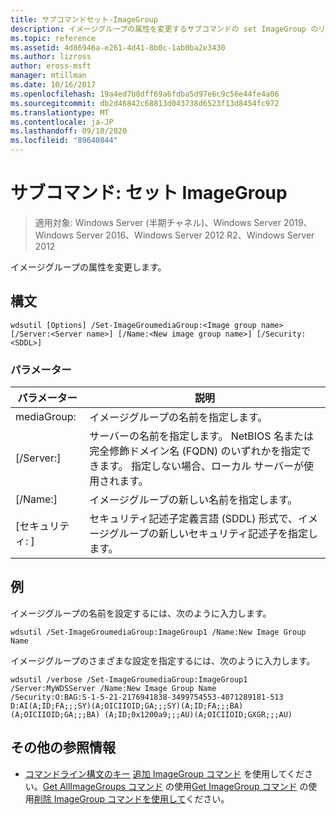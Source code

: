 ```yaml
---
title: サブコマンドセット-ImageGroup
description: イメージグループの属性を変更するサブコマンドの set ImageGroup のリファレンス記事です。
ms.topic: reference
ms.assetid: 4d86946a-e261-4d41-8b0c-1ab0ba2e3430
ms.author: lizross
author: eross-msft
manager: mtillman
ms.date: 10/16/2017
ms.openlocfilehash: 19a4ed7b8dff69a6fdba5d97e6c9c56e44fe4a06
ms.sourcegitcommit: db2d46842c68813d043738d6523f13d8454fc972
ms.translationtype: MT
ms.contentlocale: ja-JP
ms.lasthandoff: 09/10/2020
ms.locfileid: "89640844"
---
```

# <a name="subcommand-set-imagegroup"></a>サブコマンド: セット ImageGroup

> 適用対象: Windows Server (半期チャネル)、Windows Server 2019、Windows Server 2016、Windows Server 2012 R2、Windows Server 2012

イメージグループの属性を変更します。

## <a name="syntax"></a>構文
```
wdsutil [Options] /Set-ImageGroumediaGroup:<Image group name> [/Server:<Server name>] [/Name:<New image group name>] [/Security:<SDDL>]
```
### <a name="parameters"></a>パラメーター
|パラメーター|説明|
|-------|--------|
mediaGroup:<Image group name>|イメージグループの名前を指定します。|
|[/Server:<Server name>]|サーバーの名前を指定します。 NetBIOS 名または完全修飾ドメイン名 (FQDN) のいずれかを指定できます。 指定しない場合、ローカル サーバーが使用されます。|
|[/Name:<New image group name>]|イメージグループの新しい名前を指定します。|
|[セキュリティ: <SDDL> ]|セキュリティ記述子定義言語 (SDDL) 形式で、イメージグループの新しいセキュリティ記述子を指定します。|
## <a name="examples"></a>例
イメージグループの名前を設定するには、次のように入力します。
```
wdsutil /Set-ImageGroumediaGroup:ImageGroup1 /Name:New Image Group Name
```
イメージグループのさまざまな設定を指定するには、次のように入力します。
```
wdsutil /verbose /Set-ImageGroumediaGroup:ImageGroup1 /Server:MyWDSServer /Name:New Image Group Name
/Security:O:BAG:S-1-5-21-2176941838-3499754553-4071289181-513 D:AI(A;ID;FA;;;SY)(A;OICIIOID;GA;;;SY)(A;ID;FA;;;BA)(A;OICIIOID;GA;;;BA) (A;ID;0x1200a9;;;AU)(A;OICIIOID;GXGR;;;AU)
```
## <a name="additional-references"></a>その他の参照情報
- [コマンドライン構文のキー](command-line-syntax-key.md) 
[追加 ImageGroup コマンド](using-the-add-imagegroup-command.md) 
 を使用してください。[Get AllImageGroups コマンド](using-the-get-allimagegroups-command.md) 
 の使用[Get ImageGroup コマンド](using-the-get-imagegroup-command.md) 
 の使用[削除 ImageGroup コマンドを使用して](using-the-remove-imagegroup-command.md)ください。
